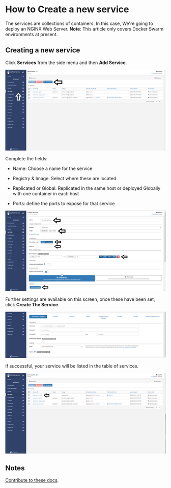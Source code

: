 # How to Create a new service

The services are collections of containers. In this case, We're going to deploy an NGINX Web Server.
<b>Note</b>: This article only covers Docker Swarm environments at present. 

## Creating a new service

Click <b>Services</b> from the side menu and then <b>Add Service</b>.

![services](assets/create_1.png)

Complete the fields:

* Name: Choose a name for the service

* Registry & Image: Select where these are located

* Replicated or Global: Replicated in the same host or deployed Globally with one container in each host

* Ports: define the ports to expose for that service

![services](assets/create_2.png)

Further settings are available on this screen, once these have been set, click <b>Create The Service</b>.

![services](assets/create_3.png)

If successful, your service will be listed in the table of services.

![services](assets/create_4.png)

## Notes

[Contribute to these docs](https://github.com/portainer/portainer-docs/blob/master/contributing.md).